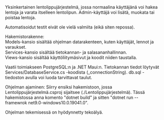 Yksinkertainen lentolippujärjestelmä, jossa normaalina käyttäjänä voi hakea lentoja ja varata itselleen lentolipun. Admin-käyttäjä voi lisätä, muokata tai poistaa lentoja.

Automatisoidut testit eivät ole vielä valmiita (eikä siten repossa).

Hakemistorakenne:<br />
Models-kansio sisältää ohjelman datarakenteen, kuten käyttäjät, lennot ja varaukset.<br />
Services-kansio sisältää tietokannan- ja salasananhallinnan.<br />
Views-kansio sisältää käyttöliitymäsivut ja koodit niiden taustalla.<br />

Vaatii toimiakseen PostgreSQL:n ja .NET Maui:n. Tietokannan tiedot löytyvät Services/DatabaseService.cs -koodista (_connectionString). db.sql -tiedoston avulla voi luoda tarvittavat taulut.

Ohjelman ajaminen: Siirry ensiksi hakemistoon, jossa Lentolippujärjestelmä.csproj sijaitsee (./Lentolippujärjestelmä). Tässä hakemistossa anna komento "dotnet build" ja sitten "dotnet run --framewrok net9.0-windows10.0.19041.0".

Ohjelman tekemisessä on hyödynnetty tekoälyä.
